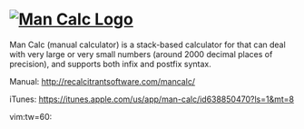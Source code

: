 [![Man Calc Logo](http://recalcitrantsoftware.com/mancalc/logo.png)](http://recalcitrantsoftware.com/mancalc/)
=======

Man Calc (manual calculator) is a stack-based calculator for
that can deal with very large or very small numbers (around
2000 decimal places of precision), and supports both infix
and postfix syntax.

Manual: http://recalcitrantsoftware.com/mancalc/

iTunes: https://itunes.apple.com/us/app/man-calc/id638850470?ls=1&mt=8

vim:tw=60:

